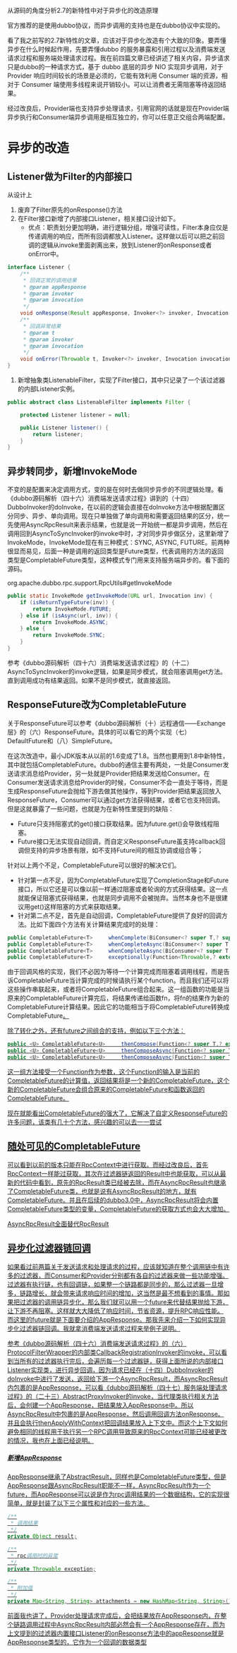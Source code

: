 从源码的角度分析2.7的新特性中对于异步化的改造原理



官方推荐的是使用dubbo协议，而异步调用的支持也是在dubbo协议中实现的。

看了我之前写的2.7新特性的文章，应该对于异步化改造有个大致的印象。要弄懂异步在什么时候起作用，先要弄懂dubbo 的服务暴露和引用过程以及消费端发送请求过程和服务端处理请求过程。我在前四篇文章已经讲述了相关内容，异步请求只是dubbo的一种请求方式，基于 dubbo 底层的异步 NIO 实现异步调用，对于 Provider 响应时间较长的场景是必须的，它能有效利用 Consumer 端的资源，相对于 Consumer 端使用多线程来说开销较小。可以让消费者无需阻塞等待返回结果。

经过改良后，Provider端也支持异步处理请求，引用官网的话就是现在Provider端异步执行和Consumer端异步调用是相互独立的，你可以任意正交组合两端配置。



# 异步的改造

## Listener做为Filter的内部接口

从设计上

1. 废弃了Filter原先的onResponse()方法
2. 在Filter接口新增了内部接口Listener，相关接口设计如下。
   - 优点：职责划分更加明确，进行逻辑分组，增强可读性，Filter本身应仅是传递调用的响应，而所有回调都放入Listener。这样做以后可以把之前回调的逻辑从invoke里面剥离出来，放到Listener的onResponse或者onError中。

```java
interface Listener {
    /**
     * 回调正常的调用结果
     * @param appResponse
     * @param invoker
     * @param invocation
     */
    void onResponse(Result appResponse, Invoker<?> invoker, Invocation invocation);
    /**
     * 回调异常结果
     * @param t
     * @param invoker
     * @param invocation
     */
    void onError(Throwable t, Invoker<?> invoker, Invocation invocation);
}
```





1. 新增抽象类ListenableFilter，实现了Filter接口，其中只记录了一个该过滤器的内部Listener实例。

```java
public abstract class ListenableFilter implements Filter {

    protected Listener listener = null;

    public Listener listener() {
        return listener;
    }
}
```





## 异步转同步，新增InvokeMode

不变的是配置来决定调用方式，变的是在何时去做同步异步的不同逻辑处理。看《dubbo源码解析（四十六）消费端发送请求过程》讲到的（十四）DubboInvoker的doInvoke，在以前的逻辑会直接在doInvoke方法中根据配置区分同步、异步、单向调用。现在只单独做了单向调用和需要返回结果的区分，统一先使用AsyncRpcResult来表示结果，也就是说一开始统一都是异步调用，然后在调用回到AsyncToSyncInvoker的invoke中时，才对同步异步做区分，这里新增了InvokeMode，InvokeMode现在有三种模式：SYNC, ASYNC, FUTURE。前两种很显而易见，后面一种是调用的返回类型是Future类型，代表调用的方法的返回类型是CompletableFuture类型，这种模式专门用来支持服务端异步的。看下面的源码。

org.apache.dubbo.rpc.support.RpcUtils#getInvokeMode

```java
public static InvokeMode getInvokeMode(URL url, Invocation inv) {
    if (isReturnTypeFuture(inv)) {
        return InvokeMode.FUTURE;
    } else if (isAsync(url, inv)) {
        return InvokeMode.ASYNC;
    } else {
        return InvokeMode.SYNC;
    }
}
```

参考《dubbo源码解析（四十六）消费端发送请求过程》的（十二）AsyncToSyncInvoker的invoke逻辑，如果是同步模式，就会阻塞调用get方法。直到调用成功有结果返回。如果不是同步模式，就直接返回。



## ResponseFuture改为CompletableFuture

关于ResponseFuture可以参考《dubbo源码解析（十）远程通信——Exchange层》的（六）ResponseFuture。具体的可以看它的两个实现（七）DefaultFuture和（八）SimpleFuture。

在这次改造中，最小JDK版本从以前的1.6变成了1.8。当然也要用到1.8中新特性，其中就包括CompletableFuture。dubbo的通信主要有两处，一处是Consumer发送请求消息给Provider，另一处就是Provider把结果发送给Consumer。在Consumer发送请求消息给Provider的时候，Consumer不会一直处于等待，而是生成ResponseFuture会抛给下游去做其他操作，等到Provider把结果返回放入ResponseFuture，Consumer可以通过get方法获得结果，或者它也支持回调。但是这就暴露了一些问题，也就是为在新特性里提到的缺陷：

- Future只支持阻塞式的get()接口获取结果。因为future.get()会导致线程阻塞。
- Future接口无法实现自动回调，而自定义ResponseFuture虽支持callback回调但支持的异步场景有限，如不支持Future间的相互协调或组合等；

针对以上两个不足，CompletableFuture可以很好的解决它们。

- 针对第一点不足，因为CompletableFuture实现了CompletionStage和Future接口，所以它还是可以像以前一样通过阻塞或者轮询的方式获得结果。这一点就能保证阻塞式获得结果，也就是同步调用不会被抛弃。当然本身也不是很建议用get()这样阻塞的方式来获取结果。
- 针对第二点不足，首先是自动回调，CompletableFuture提供了良好的回调方法。比如下面四个方法有关计算结果完成时的处理：

```java
public CompletableFuture<T>     whenComplete(BiConsumer<? super T,? super Throwable> action)
public CompletableFuture<T>     whenCompleteAsync(BiConsumer<? super T,? super Throwable> action)
public CompletableFuture<T>     whenCompleteAsync(BiConsumer<? super T,? super Throwable> action, Executor executor)
public CompletableFuture<T>     exceptionally(Function<Throwable,? extends T> fn)
```

由于回调风格的实现，我们不必因为等待一个计算完成而阻塞着调用线程，而是告诉CompletableFuture当计算完成的时候请执行某个function。而且我们还可以将这些操作串联起来，或者将CompletableFuture组合起来。这一组函数的功能是当原来的CompletableFuture计算完后，将结果传递给函数fn，将fn的结果作为新的CompletableFuture计算结果。因此它的功能相当于将CompletableFuture<T>转换成CompletableFuture<U>。

除了转化之外，还有future之间组合的支持，例如以下三个方法：

```java
public <U> CompletableFuture<U>     thenCompose(Function<? super T,? extends CompletionStage<U>> fn)
public <U> CompletableFuture<U>     thenComposeAsync(Function<? super T,? extends CompletionStage<U>> fn)
public <U> CompletableFuture<U>     thenComposeAsync(Function<? super T,? extends CompletionStage<U>> fn, Executor executor)
```

这一组方法接受一个Function作为参数，这个Function的输入是当前的CompletableFuture的计算值，返回结果将是一个新的CompletableFuture，这个新的CompletableFuture会组合原来的CompletableFuture和函数返回的CompletableFuture。

现在就能看出CompletableFuture的强大了，它解决了自定义ResponseFuture的许多问题，该类有几十个方法，感兴趣的可以去一一尝试

## 随处可见的CompletableFuture

可以看到以前的版本只能在RpcContext中进行获取。而经过改良后，首先RpcContext一样能过获取，其次在过滤器链返回的Result中也能获取，可以从最新的代码中看到，原先的RpcResult类已经被去除，而在AsyncRpcResult也继承了CompletableFuture<Result>类，也就是说有AsyncRpcResult的地方，就有CompletableFuture。并且在后续的dubbo3.0中，AsyncRpcResult将会内置CompletableFuture类型的变量，CompletableFuture的获取方式也会大大增加。

AsyncRpcResult全面替代RpcResult



## 异步化过滤器链回调

如果看过前两篇关于发送请求和处理请求的过程，应该就知道在整个调用链中有许多的过滤器，而Consumer和Provider分别都有各自的过滤器来做一些功能增强。过滤器有执行链，也有回调链，如果整一个链路都是同步的，那么过滤器一旦增多，链路增长，就会带来请求响应时间的增加，这当然是最不想看到的事情。那如果把过滤器的调用链异步化，那么我们就可以用一个future来代替结果抛给下游，让下游不再阻塞。这样就大大降低了响应时间，节省资源，提升RPC响应性能。而这里的future就是下面要介绍的AppResponse。那我先来介绍一下如何实现异步化过滤器链回调。我就拿消费端发送请求过程来举例子说明。

参考《dubbo源码解析（四十六）消费端发送请求过程》的（六）ProtocolFilterWrapper的内部类CallbackRegistrationInvoker的invoke，可以看到当所有的过滤器执行完后，会遍历每一个过滤器链，获得上面所说的内部接口Listener实现类，进行异步回调，因为请求已经在（十四）DubboInvoker的doInvoke中进行了发送，返回给下游一个AsyncRpcResult，而AsyncRpcResult内包裹的是AppResponse，可以看《dubbo源码解析（四十七）服务端处理请求过程》的（二十三）AbstractProxyInvoker的invoke，当代理类执行相关方法后，会创建一个AppResponse，把结果放入AppResponse中。所以AsyncRpcResult中包裹的是AppResponse，然后调用回调方法onResponse。并且会执行thenApplyWithContext把回调结果放入上下文中。而这个上下文如何避免相同的线程用于执行另一个RPC调用导致原来的RpcContext可能已经被更改的情况，我也在上面已经说明。

##### 新增AppResponse

AppResponse继承了AbstractResult，同样也是CompletableFuture<Result>类型，但是AppResponse跟AsyncRpcResult职能不一样，AsyncRpcResult作为一个future，而AppResponse可以说是作为rpc调用结果的一个数据结构，它的实现很简单，就是封装了以下三个属性和对应的一些方法。

```java
/**
 * 调用结果
 */
private Object result;

/**
 * rpc调用时的异常
 */
private Throwable exception;

/**
 * 附加值
 */
private Map<String, String> attachments = new HashMap<String, String>();
```

前面我也讲了，Provider处理请求完成后，会把结果放在AppResponse内，在整个链路调用过程中AsyncRpcResult内部必然会有一个AppResponse存在，而为上文提到的过滤器内置接口Listener的onResponse方法中的appResponse就是AppResponse类型的，它作为一个回调的数据类型





























